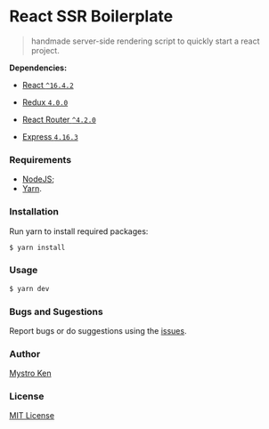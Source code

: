 # React SSR Boilerplate

> handmade server-side rendering script to quickly start a react project. 



**Dependencies:**

- [React ```^16.4.2```](https://reactjs.org/)

- [Redux ```4.0.0```](https://redux.js.org/)

- [React Router ```^4.2.0```](https://reacttraining.com/react-router/)

- [Express ```4.16.3```](http://expressjs.com/)



### Requirements

- [NodeJS](https://nodejs.org/en/);
- [Yarn](https://yarnpkg.com/en/).



### Installation

Run yarn to install required packages:

```bash
$ yarn install
```



### Usage

```bash
$ yarn dev
```



### Bugs and Sugestions

Report bugs or do suggestions using the [issues](https://github.com/mystroken/react-ssr/issues).



### Author

[Mystro Ken](https://github.com/mystroken)



### License

[MIT License](LICENSE)
